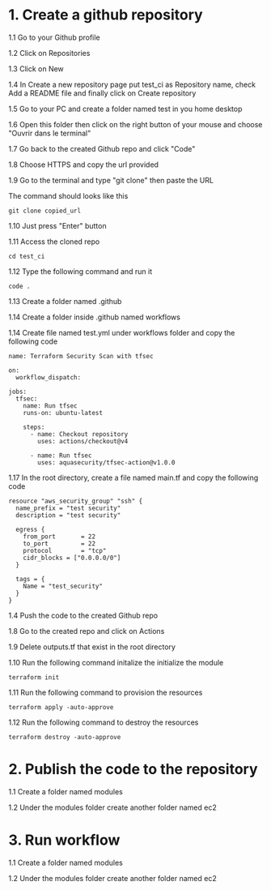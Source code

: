 # 1. Create a github repository

1.1 Go to your Github profile

1.2 Click on Repositories

1.3 Click on New

1.4 In Create a new repository page put test_ci as Repository name, check Add a README file and finally click on Create repository

1.5 Go to your PC and create a folder named test in you home desktop

1.6 Open this folder then click on the right button of your mouse and choose "Ouvrir dans le terminal"

1.7 Go back to the created Github repo and click "Code"

1.8 Choose HTTPS and copy the url provided

1.9 Go to the terminal and type "git clone" then paste the URL 

The command should looks like this
```
git clone copied_url
```

1.10 Just press "Enter" button 

1.11 Access the cloned repo
```
cd test_ci
``` 

1.12 Type the following command and run it
```
code .
``` 

1.13 Create a folder named .github

1.14 Create a folder inside .github named workflows 

1.14 Create file named test.yml under workflows folder and copy the following code
```
name: Terraform Security Scan with tfsec

on:
  workflow_dispatch:

jobs:
  tfsec:
    name: Run tfsec
    runs-on: ubuntu-latest

    steps:
      - name: Checkout repository
        uses: actions/checkout@v4

      - name: Run tfsec
        uses: aquasecurity/tfsec-action@v1.0.0

```


1.17 In the root directory, create a file named main.tf and copy the following code
```
resource "aws_security_group" "ssh" {
  name_prefix = "test security"
  description = "test security"

  egress {
    from_port       = 22
    to_port         = 22
    protocol        = "tcp"
    cidr_blocks = ["0.0.0.0/0"]
  }

  tags = {
    Name = "test_security"
  }
}

```
1.4 Push the code to the created Github repo


1.8 Go to the created repo and click on Actions


1.9 Delete outputs.tf that exist in the root directory

1.10 Run the following command initalize the initialize the module
```
terraform init 
```
1.11 Run the following command to provision the resources
```
terraform apply -auto-approve
```
1.12 Run the following command to destroy the resources
```
terraform destroy -auto-approve
```


# 2. Publish the code to the repository
1.1 Create a folder named modules

1.2 Under the modules folder create another folder named ec2

# 3. Run workflow
1.1 Create a folder named modules

1.2 Under the modules folder create another folder named ec2